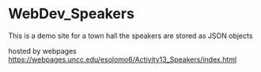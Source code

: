 # WebDev_Speakers
This is a demo site for a town hall the speakers are stored as JSON objects

hosted by webpages
https://webpages.uncc.edu/esolomo6/Activity13_Speakers/index.html
